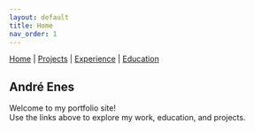 ```yaml
---
layout: default
title: Home
nav_order: 1
---
```


[Home](index.md) | [Projects](projects.md) | [Experience](experience.md) | [Education](education.md)

## André Enes

Welcome to my portfolio site!  
Use the links above to explore my work, education, and projects.
